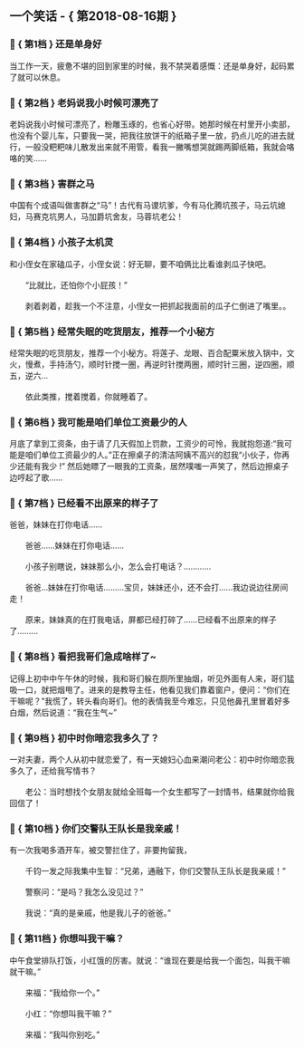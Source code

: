## 一个笑话 - { 第2018-08-16期 }
</hr>

### :jack_o_lantern: { 第1档 } 还是单身好
当工作一天，疲惫不堪的回到家里的时候，我不禁哭着感慨：还是单身好，起码累了就可以休息。


### :jack_o_lantern: { 第2档 } 老妈说我小时候可漂亮了
老妈说我小时候可漂亮了，粉雕玉琢的，也省心好带。她那时候在村里开小卖部，也没有个婴儿车，只要我一哭，把我往放饼干的纸箱子里一放，扔点儿吃的进去就行，一般没粑粑味儿散发出来就不用管，看我一撇嘴想哭就踢两脚纸箱，我就会咯咯的笑……


### :jack_o_lantern: { 第3档 } 害群之马
中国有个成语叫做害群之“马”！古代有马谡坑爹，今有马化腾坑孩子，马云坑媳妇，马赛克坑男人，马加爵坑舍友，马蓉坑老公！


### :jack_o_lantern: { 第4档 } 小孩子太机灵
和小侄女在家磕瓜子，小侄女说：好无聊，要不咱俩比比看谁剥瓜子快吧。<br/><br/>　　“比就比，还怕你个小屁孩！”<br/><br/>　　剥着剥着，趁我一个不注意，小侄女一把抓起我面前的瓜子仁倒进了嘴里。。


### :jack_o_lantern: { 第5档 } 经常失眠的吃货朋友，推荐一个小秘方
经常失眠的吃货朋友，推荐一个小秘方。将莲子、龙眼、百合配粟米放入锅中，文火，慢煮，手持汤勺，顺时针搅一圈，再逆时针搅两圈，顺时针三圈，逆四圈，顺五，逆六...<br/><br/>　　依此类推，搅着搅着，你就睡着了。


### :jack_o_lantern: { 第6档 } 我可能是咱们单位工资最少的人
月底了拿到工资条，由于请了几天假加上罚款，工资少的可怜，我就抱怨道:“我可能是咱们单位工资最少的人。”正在擦桌子的清洁阿姨不高兴的怼我“小伙子，你再少还能有我少 !” 然后她瞟了一眼我的工资条，居然噗嗤一声笑了，然后边擦桌子边哼起了歌……


### :jack_o_lantern: { 第7档 } 已经看不出原来的样子了
爸爸，妹妹在打你电话……<br/><br/>　　爸爸……妹妹在打你电话……<br/><br/>　　小孩子别瞎说，妹妹那么小，怎么会打电话？…………<br/><br/>　　爸爸…妹妹在打你电话………宝贝，妹妹还小，还不会打……我边说边往房间走！<br/><br/>　　原来，妹妹真的在打我电话，屏都已经打碎了……已经看不出原来的样子了………


### :jack_o_lantern: { 第8档 } 看把我哥们急成啥样了~
记得上初中中午午休的时候，我和哥们躲在厕所里抽烟，听见外面有人来，哥们猛吸一口，就把烟甩了。进来的是教导主任，他看见我们靠着窗户，便问：“你们在干嘛呢？”我慌了，转头看向哥们。他的表情我至今难忘，只见他鼻孔里冒着好多白烟，然后说道：“我在生气~”


### :jack_o_lantern: { 第9档 } 初中时你暗恋我多久了？
一对夫妻，两个人从初中就恋爱了，有一天媳妇心血来潮问老公：初中时你暗恋我多久了，还给我写情书？<br/><br/>　　老公：当时想找个女朋友就给全班每一个女生都写了一封情书，结果就你给我回信了！


### :jack_o_lantern: { 第10档 } 你们交警队王队长是我亲戚！
有一次我喝多酒开车，被交警拦住了，非要拘留我，<br/><br/>　　千钧一发之际我集中生智：“兄弟，通融下，你们交警队王队长是我亲戚！”<br/><br/>　　警察问：“是吗？我怎么没见过？”<br/><br/>　　我说：“真的是亲戚，他是我儿子的爸爸。”


### :jack_o_lantern: { 第11档 } 你想叫我干嘛？
中午食堂排队打饭，小红饿的厉害。就说：“谁现在要是给我一个面包，叫我干嘛就干嘛。”<br/><br/>　　来福：“我给你一个。”<br/><br/>　　小红：“你想叫我干嘛？”<br/><br/>　　来福：“我叫你别吃。”

